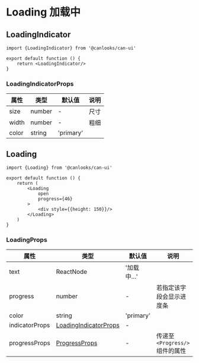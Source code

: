 # Loading 加载中

## LoadingIndicator

```tsx
import {LoadingIndicator} from '@canlooks/can-ui'

export default function () {
    return <LoadingIndicator/>
}
```

### LoadingIndicatorProps

| 属性    | 类型     | 默认值       | 说明 |
|-------|--------|-----------|----|
| size  | number | -         | 尺寸 |
| width | number | -         | 粗细 |
| color | string | 'primary' |    |

## Loading

```tsx
import {Loading} from '@canlooks/can-ui'

export default function () {
    return (
        <Loading
            open
            progress={46}
        >
            <div style={{height: 150}}/>
        </Loading>
    )
}
```

### LoadingProps

| 属性             | 类型                                              | 默认值       | 说明                    |
|----------------|-------------------------------------------------|-----------|-----------------------|
| text           | ReactNode                                       | '加载中...'  |                       |
| progress       | number                                          | -         | 若指定该字段会显示进度条          |
| color          | string                                          | 'primary' |                       |
| indicatorProps | [LoadingIndicatorProps](#LoadingIndicatorProps) | -         |                       |
| progressProps  | [ProgressProps](/components/progress)           | -         | 传递至`<Progress/>`组件的属性 |
